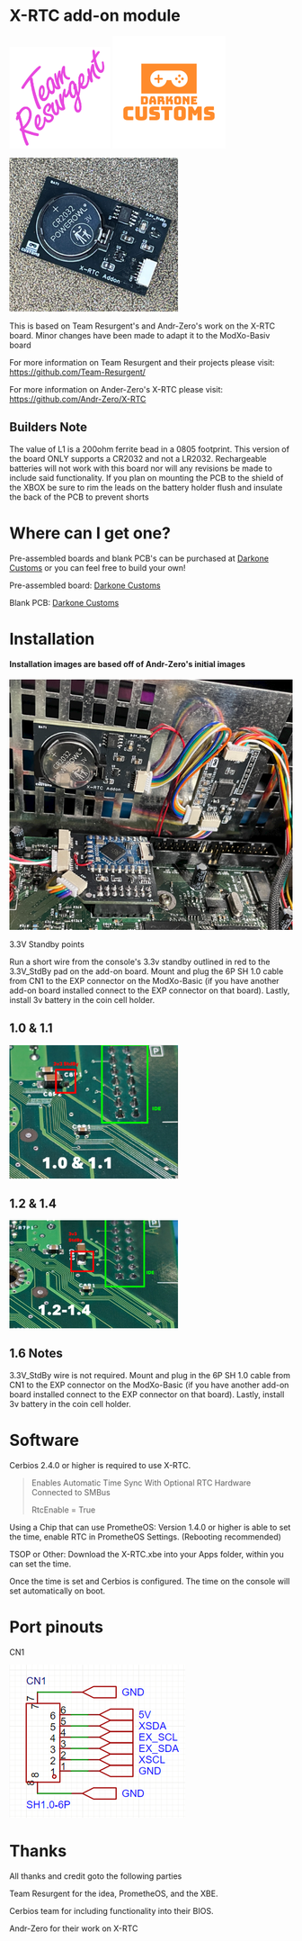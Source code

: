 # X-RTC add-on module

<img src="https://github.com/Darkone83/ModXo-Basic/blob/main/Images/team-resurgent.png" width="180"> ![alt text](https://github.com/Darkone83/ModXo-Basic/blob/main/Images/DC%20logo.png?raw=true)

<img src="https://github.com/Darkone83/ModXo-Basic/blob/main/Addons/X-RTC/Board.png" width=300>

This is based on Team Resurgent's and Andr-Zero's work on the X-RTC board. Minor changes have been made to adapt it to the ModXo-Basiv board

For more information on Team Resurgent and their projects please visit: https://github.com/Team-Resurgent/

For more information on Ander-Zero's X-RTC please visit: https://github.com/Andr-Zero/X-RTC

## Builders Note

The value of L1 is a 200ohm ferrite bead in a 0805 footprint. This version of the board ONLY supports a CR2032 and not a LR2032. Rechargeable batteries will not work with this board nor will any revisions be made to include said functionality. If you plan on mounting the PCB to the shield of the XBOX be sure to rim the leads on the battery holder flush and insulate the back of the PCB to prevent shorts

# Where can I get one?

Pre-assembled boards and blank PCB's can be purchased at <a href="https://www.darkonecustoms.com">Darkone Customs</a> or you can feel free to build your own!

Pre-assembled board: <a href="https://www.darkonecustoms.com/store/p/x-rtc-add-on-for-modxo-basic-assembled">Darkone Customs</a>

Blank PCB: <a href="https://www.darkonecustoms.com/store/p/x-rtc-add-on-for-modxo-basic-pcb">Darkone Customs</a>

# Installation
#### Installation images are based off of Andr-Zero's initial images

<img src="https://github.com/Darkone83/ModXo-Basic/blob/main/Addons/X-RTC/Install.png" wisth=300>

3.3V Standby points

Run a short wire from the console's 3.3v standby outlined in red to the 3.3V_StdBy pad on the add-on board. Mount and plug the 6P SH 1.0 cable from CN1 to the EXP connector on the ModXo-Basic (if you have another add-on board installed connect to the EXP connector on that board).  Lastly, install 3v battery in the coin cell holder.

## 1.0 & 1.1

<img src="https://github.com/Darkone83/ModXo-Basic/blob/main/Addons/X-RTC/1011Board.png" width=300>

## 1.2 & 1.4

<img src="https://github.com/Darkone83/ModXo-Basic/blob/main/Addons/X-RTC/1214Board.png" width=300>

## 1.6 Notes

3.3V_StdBy wire is not required. Mount and plug in the 6P SH 1.0 cable from CN1 to the EXP connector on the ModXo-Basic (if you have another add-on board installed connect to the EXP connector on that board).  Lastly, install 3v battery in the coin cell holder.

# Software

Cerbios 2.4.0 or higher is required to use X-RTC.

> Enables Automatic Time Sync With Optional RTC Hardware Connected to SMBus
>
> RtcEnable = True

Using a Chip that can use PrometheOS: Version 1.4.0 or higher is able to set the time, enable RTC in PrometheOS Settings. (Rebooting recommended)

TSOP or Other: Download the X-RTC.xbe into your Apps folder, within you can set the time.

Once the time is set and Cerbios is configured. The time on the console will set automatically on boot.

# Port pinouts

CN1

![alt_image](https://github.com/Darkone83/ModXo-Basic/blob/main/Addons/X-RTC/CN1.png?raw=true)

# Thanks

All thanks and credit goto the following parties

Team Resurgent for the idea, PrometheOS, and the XBE.

Cerbios team for including functionality into their BIOS.

Andr-Zero for their work on X-RTC
